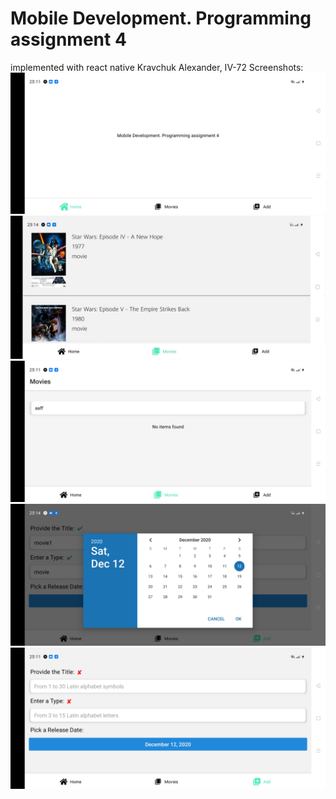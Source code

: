 # Mobile Development. Programming assignment 4
implemented with react native
Kravchuk Alexander, IV-72
Screenshots:
![](screenshots/screenshot2.jpg)
![](screenshots/screenshot1.jpg)
![](screenshots/screenshot3.jpg)
![](screenshots/screenshot5.jpg)
![](screenshots/screenshot6.jpg)
